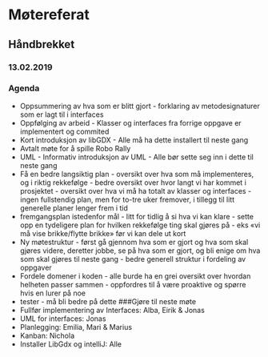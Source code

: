 # Møtereferat
## Håndbrekket
### 13.02.2019

### Agenda
 * Oppsummering av hva som er blitt gjort
        - forklaring av metodesignaturer som er lagt til i interfaces
 * Oppfølging av arbeid
        - Klasser og interfaces fra forrige oppgave er implementert og commited
 * Kort introduksjon av libGDX
        - Alle må ha dette installert til neste gang
 * Avtalt møte for å spille Robo Rally
 * UML
        - Informativ introduksjon av UML
        - Alle bør sette seg inn i dette til neste gang
 * Få en bedre langsiktig plan
        - oversikt over hva som må implementeres, og i riktig rekkefølge
        - bedre oversikt over hvor langt vi har kommet i prosjektet
        - oversikt over hva vi må ha totalt av klasser og interfaces
        - ingen fullstendig plan, men for to-tre uker fremover, i tillegg til litt generelle planer lenger frem i
        tid
 * fremgangsplan istedenfor mål
        - litt for tidlig å si hva vi kan klare
        - sette opp en tydeligere plan for hvilken rekkefølge ting skal gjøres på
        - eks «vi må vise brikke/flytte brikke» før vi kan dele ut kort
 * Ny møtestruktur
        - først gå gjennom hva som er gjort og hva som skal gjøres videre, deretter jobbe, se på hva som
        er gjort, og bli enige om hva som skal gjøres til neste gang
        - bedre generell struktur i fordeling av oppgaver
 * Fordele domener i koden
        - alle burde ha en grei oversikt over hvordan helheten passer sammen
        - oppfordres til å være proaktive og spørre hvis en lurer på noe
 * tester
        - må bli bedre på dette
###Gjøre til neste møte
 * Fullfør implementering av Interfaces: Alba, Eirik & Jonas
 * UML for interfaces: Jonas
 * Planlegging: Emilia, Mari & Marius
 * Kanban: Nichola
 * Installer LibGdx og intelliJ: Alle